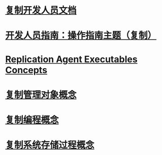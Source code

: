 # [复制开发人员文档](replication-developer-documentation.md)
# [开发人员指南：操作指南主题（复制）](developer-s-guide-how-to-topics-replication.md)
# [Replication Agent Executables Concepts](replication-agent-executables-concepts.md)
# [复制管理对象概念](replication-management-objects-concepts.md)
# [复制编程概念](replication-programming-concepts.md)
# [复制系统存储过程概念](replication-system-stored-procedures-concepts.md)
